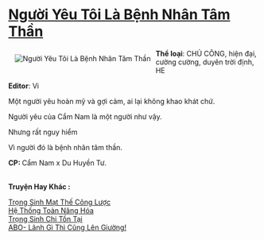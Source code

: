 <a href="https://utruyen.com/nguoi-yeu-toi-la-benh-nhan-tam-than/24662/" title="Người Yêu Tôi Là Bệnh Nhân Tâm Thần"><h1>Người Yêu Tôi Là Bệnh Nhân Tâm Thần</h1></a><div style="display:table"><img align="right" style="float: left; padding: 10px;" src="https://utruyen.com/images/story/200x260/nguoi-yeu-toi-la-benh-nhan-tam-than.jpg" alt="Người Yêu Tôi Là Bệnh Nhân Tâm Thần"><b>Thể loại</b>: CHỦ CÔNG, hiện đại, cường cường, duyên trời định, HE<p></p><b>Editor</b>: Vi<p></p>Một người yêu hoàn mỹ và gợi cảm, ai lại không khao khát chứ.<p></p>Người yêu của Cẩm Nam là một người như vậy.<p></p>Nhưng rất nguy hiểm<p></p>Vì người đó là bệnh nhân tâm thần.<p></p><b>CP: </b>Cẩm Nam x Du Huyền Tư.</div><p><br><b>Truyện Hay Khác :</b></p><a href="https://utruyen.com/trong-sinh-mat-the-cong-luoc/24660/" alt="Trọng Sinh Mạt Thế Công Lược">Trọng Sinh Mạt Thế Công Lược</a><br/><a href="https://github.com/quanluxury/ngontinhhot/tree/master/truyenhay/19223/" alt="Hệ Thống Toàn Năng Hóa">Hệ Thống Toàn Năng Hóa</a><br/><a href="https://github.com/quanluxury/truyenhot/tree/master/truyenhay/5295/" alt="Trọng Sinh Chi Tồn Tại">Trọng Sinh Chi Tồn Tại</a><br/><a href="https://github.com/quanluxury/ngontinh_sac/tree/master/truyenhay/19407/" alt="ABO- Lãnh Gì Thì Cũng Lên Giường!">ABO- Lãnh Gì Thì Cũng Lên Giường!</a><br/>